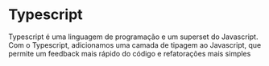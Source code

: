 # Typescript

Typescript é uma linguagem de programação e um superset do Javascript. Com o Typescript, adicionamos uma camada de tipagem ao Javascript, que permite um feedback mais rápido do código e refatorações mais simples
